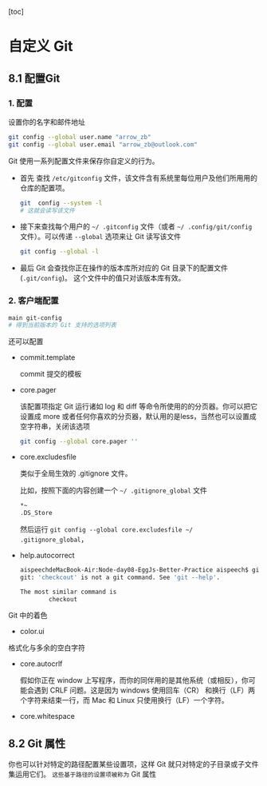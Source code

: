 [toc]

# 自定义 Git

## 8.1 配置Git

### 1. 配置

设置你的名字和邮件地址

```bash
git config --global user.name "arrow_zb"
git config --global user.email "arrow_zb@outlook.com"
```

Git 使用一系列配置文件来保存你自定义的行为。

- 首先 查找 `/etc/gitconfig` 文件，该文件含有系统里每位用户及他们所用用的仓库的配置项。

  ```bash
  git  config --system -l 
  # 这就会读写该文件
  ```

- 接下来查找每个用户的 `~/ .gitconfig` 文件（或者 `~/ .config/git/config` 文件）。可以传递 `--global` 选项来让 Git 读写该文件

  ```bash
  git config --global -l
  ```

- 最后 Git 会查找你正在操作的版本库所对应的 Git 目录下的配置文件 (`.git/config`)。 这个文件中的值只对该版本库有效。

### 2. 客户端配置

```bash
main git-config
# 得到当前版本的 Git 支持的选项列表
```

还可以配置 

- commit.template

  commit 提交的模板

- core.pager

  该配置项指定 Git 运行诸如 log 和 diff 等命令所使用的的分页器。你可以把它设置成 more 或者任何你喜欢的分页器，默认用的是less，当然也可以设置成空字符串，关闭该选项

  ```bash
  git config --global core.pager ''
  ```

- core.excludesfile

  类似于全局生效的 .gitignore 文件。

  比如，按照下面的内容创建一个 `~/ .gitignore_global` 文件

  ```bash
  *~
  .DS_Store
  ```

  然后运行 `git config --global core.excludesfile ~/ .gitignore_global`，

- help.autocorrect

  ```bash
  aispeechdeMacBook-Air:Node-day08-EggJs-Better-Practice aispeech$ git checkcout master
  git: 'checkcout' is not a git command. See 'git --help'.
  
  The most similar command is
          checkout
  ```

Git 中的着色

- color.ui

格式化与多余的空白字符

- core.autocrlf

  假如你正在 window 上写程序，而你的同伴用的是其他系统（或相反），你可能会遇到 CRLF 问题。这是因为 windows 使用回车（CR） 和换行（LF）两个字符来结束一行，而 Mac 和 Linux 只使用换行（LF）一个字符。

- core.whitespace

## 8.2 Git 属性

你也可以针对特定的路径配置某些设置项，这样 Git 就只对特定的子目录或子文件集运用它们。 `这些基于路径的设置项被称为` Git 属性